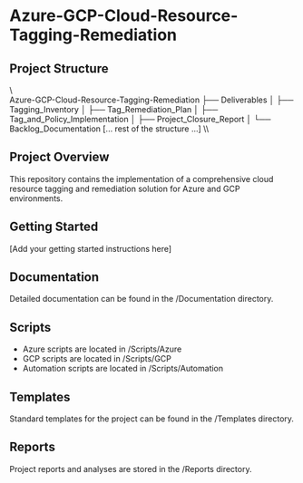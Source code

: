 # Azure-GCP-Cloud-Resource-Tagging-Remediation

## Project Structure
\\\
Azure-GCP-Cloud-Resource-Tagging-Remediation
├── Deliverables
│   ├── Tagging_Inventory
│   ├── Tag_Remediation_Plan
│   ├── Tag_and_Policy_Implementation
│   ├── Project_Closure_Report
│   └── Backlog_Documentation
[... rest of the structure ...]
\\\

## Project Overview
This repository contains the implementation of a comprehensive cloud resource tagging and remediation solution for Azure and GCP environments.

## Getting Started
[Add your getting started instructions here]

## Documentation
Detailed documentation can be found in the /Documentation directory.

## Scripts
- Azure scripts are located in /Scripts/Azure
- GCP scripts are located in /Scripts/GCP
- Automation scripts are located in /Scripts/Automation

## Templates
Standard templates for the project can be found in the /Templates directory.

## Reports
Project reports and analyses are stored in the /Reports directory.
